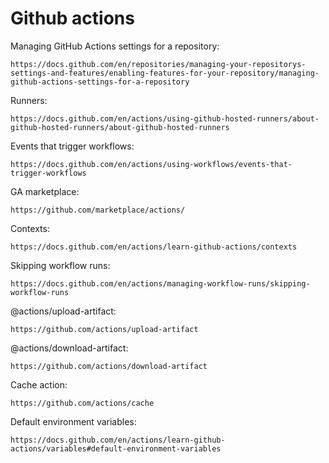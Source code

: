 # Github actions

Managing GitHub Actions settings for a repository:
```
https://docs.github.com/en/repositories/managing-your-repositorys-settings-and-features/enabling-features-for-your-repository/managing-github-actions-settings-for-a-repository
```
Runners:
```
https://docs.github.com/en/actions/using-github-hosted-runners/about-github-hosted-runners/about-github-hosted-runners
```
Events that trigger workflows:
```
https://docs.github.com/en/actions/using-workflows/events-that-trigger-workflows
```
GA marketplace:
```
https://github.com/marketplace/actions/
```
Contexts:
```
https://docs.github.com/en/actions/learn-github-actions/contexts
```
Skipping workflow runs:
```
https://docs.github.com/en/actions/managing-workflow-runs/skipping-workflow-runs
```
@actions/upload-artifact:
```
https://github.com/actions/upload-artifact
```
@actions/download-artifact:
```
https://github.com/actions/download-artifact
```
Cache action:
```
https://github.com/actions/cache
```
Default environment variables:
```
https://docs.github.com/en/actions/learn-github-actions/variables#default-environment-variables
```
